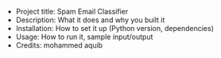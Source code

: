 ﻿- Project title: Spam Email Classifier
- Description: What it does and why you built it
- Installation: How to set it up (Python version, dependencies)
- Usage: How to run it, sample input/output
- Credits: mohammed aquib


